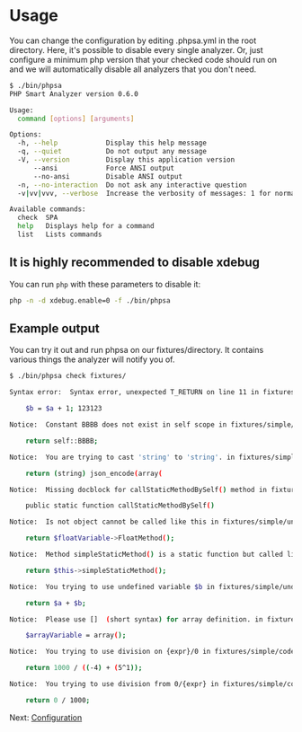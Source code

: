 # Usage

You can change the configuration by editing .phpsa.yml in the root directory. Here, it's possible to disable every single analyzer. Or, just configure a minimum php version that your checked code should run on and we will automatically disable all analyzers that you don't need.

```sh
$ ./bin/phpsa
PHP Smart Analyzer version 0.6.0

Usage:
  command [options] [arguments]

Options:
  -h, --help            Display this help message
  -q, --quiet           Do not output any message
  -V, --version         Display this application version
      --ansi            Force ANSI output
      --no-ansi         Disable ANSI output
  -n, --no-interaction  Do not ask any interactive question
  -v|vv|vvv, --verbose  Increase the verbosity of messages: 1 for normal output, 2 for more verbose output and 3 for debug

Available commands:
  check  SPA
  help   Displays help for a command
  list   Lists commands
```

## It is highly recommended to disable xdebug

You can run `php` with these parameters to disable it:

```sh
php -n -d xdebug.enable=0 -f ./bin/phpsa
```

## Example output

You can try it out and run phpsa on our fixtures/directory. It contains various things the analyzer will notify you of.

```sh
$ ./bin/phpsa check fixtures/

Syntax error:  Syntax error, unexpected T_RETURN on line 11 in fixtures/simple/syntax/Error2.php 

    $b = $a + 1; 123123

Notice:  Constant BBBB does not exist in self scope in fixtures/simple/undefined/Const.php on 29 [undefined-const]

    return self::BBBB; 

Notice:  You are trying to cast 'string' to 'string'. in fixtures/simple/code-smell/StandardFunctionCall.php on 16 [stupid.cast]

    return (string) json_encode(array(

Notice:  Missing docblock for callStaticMethodBySelf() method in fixtures/Compiling/Expression/StaticCall.php on 18 [missing-docblock]

    public static function callStaticMethodBySelf()

Notice:  Is not object cannot be called like this in fixtures/simple/undefined/MCall.php on 101 [mcall.not-object]

    return $floatVariable->FloatMethod(); 

Notice:  Method simpleStaticMethod() is a static function but called like class method in fixtures/simple/undefined/MCall.php on 119 [mcall.static]

    return $this->simpleStaticMethod(); 

Notice:  You trying to use undefined variable $b in fixtures/simple/undefined/LocalVariable.php on 13 [undefined-variable]

    return $a + $b; 

Notice:  Please use []  (short syntax) for array definition. in fixtures/simple/undefined/MCall.php on 79 [array.short-syntax]

    $arrayVariable = array(); 

Notice:  You trying to use division on {expr}/0 in fixtures/simple/code-smell/DivisionZero.php on 52 [division-zero]

    return 1000 / ((-4) + (5^1)); 

Notice:  You trying to use division from 0/{expr} in fixtures/simple/code-smell/DivisionZero.php on 60 [division-zero]

    return 0 / 1000; 

```

Next: [Configuration](./03_Configuration.md)
